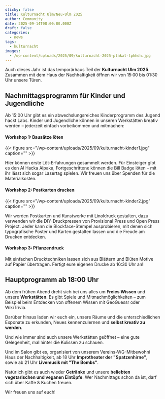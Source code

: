 ```yaml
---
sticky: false
title: Kulturnacht Ulm/Neu-Ulm 2025
author: Community
date: 2025-09-14T08:00:00.000Z
draft: false
categories:
  - news
tags:
  - kulturnacht  
images: 
  - /wp-content/uploads/2025/09/kulturnacht-2025-plakat-tphhdn.jpg
---
```


Auch dieses Jahr ist das temporärhaus Teil der **Kulturnacht Ulm 2025**. Zusammen mit dem Haus der Nachhaltigkeit öffnen wir von 15:00 bis 01:30 Uhr unsere Türen.

## Nachmittagsprogramm für Kinder und Jugendliche

Ab 15:00 Uhr gibt es ein abwechslungsreiches Kinderprogramm des Jugend hackt Labs. Kinder und Jugendliche können in unseren Werkstätten kreativ werden –  jederzeit einfach vorbeikommen und mitmachen:

#### Workshop 1: Bausätze löten

{{< figure src="/wp-content/uploads/2025/09/kulturnacht-kinder1.jpg" caption="" >}}

Hier können erste Löt-Erfahrungen gesammelt werden. Für Einsteiger gibt es den Al Hacka Alpaka, Fortgeschrittene können die Bill Badge löten – mit ihr lässt sich sogar Lasertag spielen. Wir freuen uns über Spenden für die Materialkosten.

#### Workshop 2: Postkarten drucken

{{< figure src="/wp-content/uploads/2025/09/kulturnacht-kinder2.jpg" caption="" >}}

Wir werden Postkarten und Kunstwerke mit Linoldruck gestalten, dazu verwenden wir die DIY-Druckpressen von Provisional Press und Open Press Project. Jeder kann die Blockface-Stempel ausprobieren, mit denen sich typografische Poster und Karten gestalten lassen und die Freude am Drucken entdecken.

#### Workshop 3: Pflanzendruck
Mit einfachen Drucktechniken lassen sich aus Blättern und Blüten Motive auf Papier übertragen. Fertigt eure eigenen Drucke ab 16:30 Uhr an!

## Hauptprogramm ab 18:00 Uhr

Ab dem frühen Abend dreht sich bei uns alles um **Freies Wissen** und unsere **Werkstätten**. Es gibt Spiele und Mitmachmöglichkeiten – zum Beispiel beim Entdecken von offenem Wissen mit GeoGuessr oder WikiTrivia.

Darüber hinaus laden wir euch ein, unsere Räume und die unterschiedlichen Exponate zu erkunden, Neues kennenzulernen und **selbst kreativ zu werden**.

Und wie immer sind auch unsere Werkstätten geöffnet – eine gute Gelegenheit, mal hinter die Kulissen zu schauen.

Und im Salon gibt es, organisiert von unserem Vereins-WG-Mitbewohni Haus der Nachhaltigkeit, ab 18 Uhr **Improtheater der "Spatzenhirne"**, sowie ab 21 Uhr **Livemusik mit "The Bombs"**.

Natürlich gibt es auch wieder **Getränke** und unsere **beliebten vegetarischen und veganen Eintöpfe**. Wer Nachmittags schon da ist, darf sich über Kaffe & Kuchen freuen.

Wir freuen uns auf euch!
